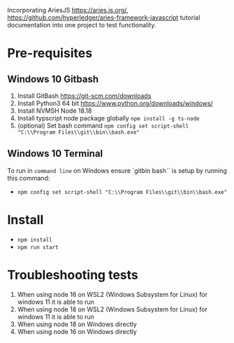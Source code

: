 Incorporating AriesJS https://aries.js.org/, https://github.com/hyperledger/aries-framework-javascript tutorial documentation into one project to test functionality.


# Pre-requisites
## Windows 10 Gitbash
1. Install GitBash https://git-scm.com/downloads
2. Install Python3 64 bit https://www.python.org/downloads/windows/
3. Install NVMSH Node 18.18
4. Install typscript node package globally `npm install -g ts-node`
5. (optional) Set bash command `npm config set script-shell "C:\\Program Files\\git\\bin\\bash.exe"`

## Windows 10 Terminal
To run in `command line` on Windows ensure `gitbin bash`` is setup by running this command:
- `npm config set script-shell "C:\\Program Files\\git\\bin\\bash.exe"`

# Install
- `npm install`
- `npm run start`

# Troubleshooting tests
1. When using node 16 on WSL2 (Windows Subsystem for Linux) for windows 11 it is able to run
1. When using node 18 on WSL2 (Windows Subsystem for Linux) for windows 11 it is able to run
1. When using node 18 on Windows directly
2. When using node 16 on Windows directly
